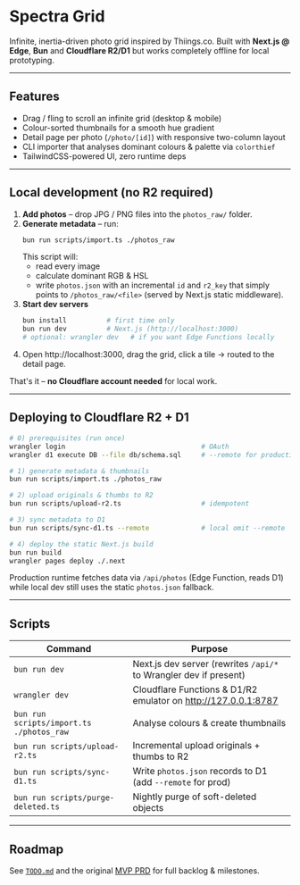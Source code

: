 # Spectra Grid

Infinite, inertia-driven photo grid inspired by Thiings.co.  Built with **Next.js @ Edge**, **Bun** and **Cloudflare R2/D1** but works completely offline for local prototyping.

---

## Features

* Drag / fling to scroll an infinite grid (desktop & mobile)
* Colour-sorted thumbnails for a smooth hue gradient
* Detail page per photo (`/photo/[id]`) with responsive two-column layout
* CLI importer that analyses dominant colours & palette via `colorthief`
* TailwindCSS-powered UI, zero runtime deps

---

## Local development (no R2 required)

1. **Add photos** – drop JPG / PNG files into the `photos_raw/` folder.
2. **Generate metadata** – run:
   ```bash
   bun run scripts/import.ts ./photos_raw
   ```
   This script will:
   * read every image
   * calculate dominant RGB & HSL
   * write `photos.json` with an incremental `id` and `r2_key` that simply points to `/photos_raw/<file>` (served by Next.js static middleware).
3. **Start dev servers**
   ```bash
   bun install          # first time only
   bun run dev          # Next.js (http://localhost:3000)
   # optional: wrangler dev   # if you want Edge Functions locally
   ```
4. Open http://localhost:3000, drag the grid, click a tile → routed to the detail page.

That's it – **no Cloudflare account needed** for local work.

---

## Deploying to Cloudflare R2 + D1

```bash
# 0) prerequisites (run once)
wrangler login                                  # OAuth
wrangler d1 execute DB --file db/schema.sql     # --remote for production

# 1) generate metadata & thumbnails
bun run scripts/import.ts ./photos_raw

# 2) upload originals & thumbs to R2
bun run scripts/upload-r2.ts                    # idempotent

# 3) sync metadata to D1
bun run scripts/sync-d1.ts --remote             # local omit --remote

# 4) deploy the static Next.js build
bun run build
wrangler pages deploy ./.next
```

Production runtime fetches data via `/api/photos` (Edge Function, reads D1) while local dev still uses the static `photos.json` fallback.

---

## Scripts

| Command | Purpose |
|---------|---------|
| `bun run dev` | Next.js dev server (rewrites `/api/*` to Wrangler dev if present) |
| `wrangler dev` | Cloudflare Functions & D1/R2 emulator on <http://127.0.0.1:8787> |
| `bun run scripts/import.ts ./photos_raw` | Analyse colours & create thumbnails |
| `bun run scripts/upload-r2.ts` | Incremental upload originals + thumbs to R2 |
| `bun run scripts/sync-d1.ts` | Write `photos.json` records to D1 (add `--remote` for prod) |
| `bun run scripts/purge-deleted.ts` | Nightly purge of soft-deleted objects |

---

## Roadmap
See [`TODO.md`](./TODO.md) and the original [MVP PRD](./mvp_photo_grid_prd_and_skeleton.md) for full backlog & milestones. 
